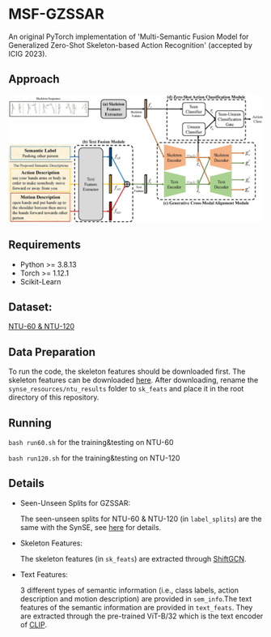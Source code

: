 # MSF-GZSSAR
An original PyTorch implementation of 'Multi-Semantic Fusion Model for Generalized Zero-Shot Skeleton-based Action Recognition' (accepted by ICIG 2023).

## Approach
![Alt pic](/figure/fig2.jpg)

## Requirements
<!-- ## Dependencies -->
* Python >= 3.8.13
* Torch >= 1.12.1
* Scikit-Learn

## Dataset: 
[NTU-60 & NTU-120](https://rose1.ntu.edu.sg/dataset/actionRecognition/)

## Data Preparation
To run the code, the skeleton features should be downloaded first. The skeleton features can be downloaded [here](https://drive.google.com/file/d/167xoVJQ684XU1uFhSKD6j9nAwHsnmEky/view). After downloading, rename the <code>synse_resources/ntu_results</code> folder to <code>sk_feats</code> and place it in the root directory of this repository.

## Running
<code>bash run60.sh</code> for the training&testing on NTU-60

<code>bash run120.sh</code> for the training&testing on NTU-120

## Details
* Seen-Unseen Splits for GZSSAR: 
  
  The seen-unseen splits for NTU-60 & NTU-120 (in <code>label_splits</code>) are the same with the SynSE, see [here](https://github.com/skelemoa/synse-zsl) for details.

* Skeleton Features:
  
  The skeleton features (in <code>sk_feats</code>) are extracted through [ShiftGCN](https://github.com/kchengiva/Shift-GCN).
  
* Text Features:
  
  3 different types of semantic information (i.e., class labels, action description and motion description) are provided in <code>sem_info</code>.The text features of the semantic information are provided in <code>text_feats</code>. They are extracted through the pre-trained ViT-B/32 which is the text encoder of [CLIP](https://github.com/openai/CLIP).
